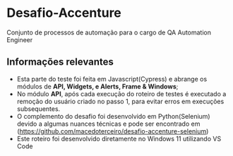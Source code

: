 # Desafio-Accenture
Conjunto de processos de automação para o cargo de QA Automation Engineer

## Informações relevantes

  - Esta parte do teste foi feita em Javascript(Cypress) e abrange os módulos de **API, Widgets, e Alerts, Frame & Windows**;
  - No módulo **API**, após cada execução do roteiro de testes é executado a remoção do usuário criado no passo 1, para evitar erros em execuções subsequentes.
  - O complemento do desafio foi desenvolvido em Python(Selenium) devido a algumas nuances técnicas e pode ser encontrado em (https://github.com/macedoterceiro/desafio-accenture-selenium)
  - Este roteiro foi desenvolvido diretamente no Windows 11 utilizando VS Code
